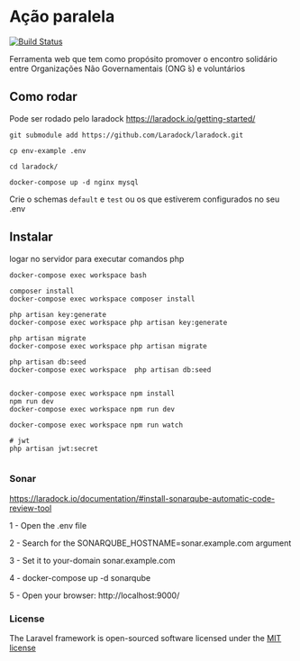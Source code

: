 # Ação paralela

<p align="left">
<a href="https://travis-ci.org/laravel/framework"><img src="https://travis-ci.org/laravel/framework.svg" alt="Build Status"></a>
</p>

<p align="left">
Ferramenta web que tem como propósito promover o encontro  solidário entre Organizações Não Governamentais (ONG ́s) e voluntários 
</p>



## Como rodar 

Pode ser rodado pelo laradock 
https://laradock.io/getting-started/

``` git submodule add https://github.com/Laradock/laradock.git ```

``` cp env-example .env ```

``` cd laradock/ ```

``` docker-compose up -d nginx mysql ```

Crie o schemas ``default`` e ``test`` ou os que estiverem configurados no seu .env 



## Instalar 

logar no servidor para executar comandos php 

```docker-compose exec workspace bash ```

```shell script
composer install 
docker-compose exec workspace composer install

php artisan key:generate
docker-compose exec workspace php artisan key:generate

php artisan migrate
docker-compose exec workspace php artisan migrate

php artisan db:seed
docker-compose exec workspace  php artisan db:seed 


docker-compose exec workspace npm install
npm run dev
docker-compose exec workspace npm run dev 
 
docker-compose exec workspace npm run watch

# jwt
php artisan jwt:secret


```


### Sonar 

https://laradock.io/documentation/#install-sonarqube-automatic-code-review-tool

1 - Open the .env file

2 - Search for the SONARQUBE_HOSTNAME=sonar.example.com argument

3 - Set it to your-domain sonar.example.com

4 - docker-compose up -d sonarqube

5 - Open your browser: http://localhost:9000/



### License

The Laravel framework is open-sourced software licensed under the [MIT license](http://opensource.org/licenses/MIT)






